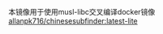 本镜像用于使用musl-libc交叉编译docker镜像[allanpk716/chinesesubfinder:latest-lite](https://github.com/allanpk716/ChineseSubFinder)